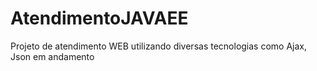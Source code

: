 # AtendimentoJAVAEE
Projeto de atendimento WEB utilizando diversas tecnologias como Ajax, Json em andamento
